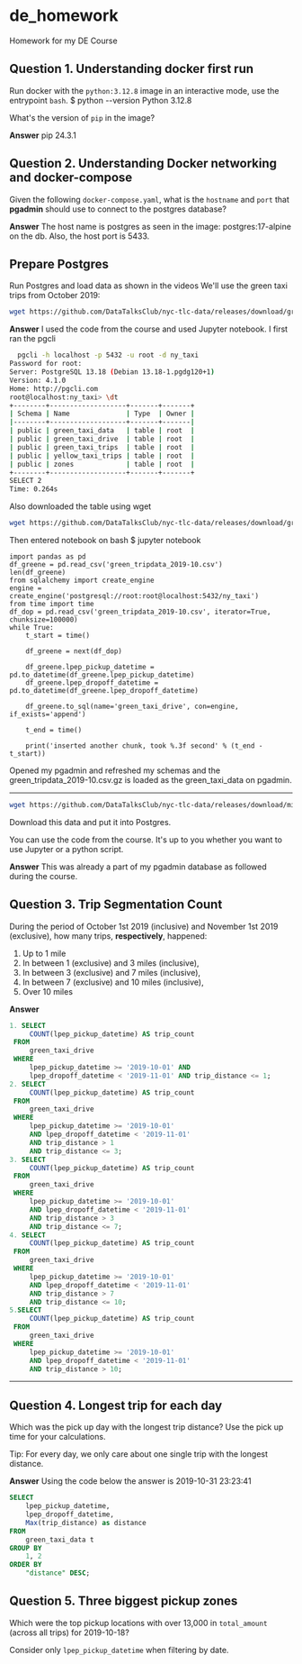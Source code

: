 # de_homework
Homework for my DE Course

## Question 1. Understanding docker first run 

Run docker with the `python:3.12.8` image in an interactive mode, use the entrypoint `bash`.
$ python --version
Python 3.12.8

What's the version of `pip` in the image?

**Answer**
pip                       24.3.1



## Question 2. Understanding Docker networking and docker-compose

Given the following `docker-compose.yaml`, what is the `hostname` and `port` that **pgadmin** should use to connect to the postgres database?

**Answer**
The host name is postgres as seen in the image: postgres:17-alpine on the db. Also, the host port is 5433.



##  Prepare Postgres

Run Postgres and load data as shown in the videos
We'll use the green taxi trips from October 2019:

```bash
wget https://github.com/DataTalksClub/nyc-tlc-data/releases/download/green/green_tripdata_2019-10.csv.gz
```

**Answer**
I used the code from the course and used Jupyter notebook.
I first ran the pgcli 

```bash
  pgcli -h localhost -p 5432 -u root -d ny_taxi
Password for root:
Server: PostgreSQL 13.18 (Debian 13.18-1.pgdg120+1)
Version: 4.1.0
Home: http://pgcli.com
root@localhost:ny_taxi> \dt
+--------+-------------------+-------+-------+
| Schema | Name              | Type  | Owner |
|--------+-------------------+-------+-------|
| public | green_taxi_data   | table | root  |
| public | green_taxi_drive  | table | root  |
| public | green_taxi_trips  | table | root  |
| public | yellow_taxi_trips | table | root  |
| public | zones             | table | root  |
+--------+-------------------+-------+-------+
SELECT 2
Time: 0.264s
```
Also downloaded the table using wget
```bash
wget https://github.com/DataTalksClub/nyc-tlc-data/releases/download/green/green_tripdata_2019-10.csv.gz
```
Then entered notebook on bash $ jupyter notebook
```jupyter
import pandas as pd
df_greene = pd.read_csv('green_tripdata_2019-10.csv')
len(df_greene)
from sqlalchemy import create_engine
engine = create_engine('postgresql://root:root@localhost:5432/ny_taxi')
from time import time
df_dop = pd.read_csv('green_tripdata_2019-10.csv', iterator=True, chunksize=100000)
while True: 
    t_start = time()

    df_greene = next(df_dop)

    df_greene.lpep_pickup_datetime = pd.to_datetime(df_greene.lpep_pickup_datetime)
    df_greene.lpep_dropoff_datetime = pd.to_datetime(df_greene.lpep_dropoff_datetime)
    
    df_greene.to_sql(name='green_taxi_drive', con=engine, if_exists='append')

    t_end = time()

    print('inserted another chunk, took %.3f second' % (t_end - t_start))
```
Opened my pgadmin and refreshed my schemas and the green_tripdata_2019-10.csv.gz is loaded as the green_taxi_data on pgadmin.

--------------------------------------------------------------------------------------------
```bash
wget https://github.com/DataTalksClub/nyc-tlc-data/releases/download/misc/taxi_zone_lookup.csv
```

Download this data and put it into Postgres.

You can use the code from the course. It's up to you whether
you want to use Jupyter or a python script.

**Answer**
This was already a part of my pgadmin database as followed during the course.


## Question 3. Trip Segmentation Count

During the period of October 1st 2019 (inclusive) and November 1st 2019 (exclusive), how many trips, **respectively**, happened:
1. Up to 1 mile
2. In between 1 (exclusive) and 3 miles (inclusive),
3. In between 3 (exclusive) and 7 miles (inclusive),
4. In between 7 (exclusive) and 10 miles (inclusive),
5. Over 10 miles

**Answer**
```SQL
1. SELECT
     COUNT(lpep_pickup_datetime) AS trip_count
 FROM
     green_taxi_drive
 WHERE
     lpep_pickup_datetime >= '2019-10-01' AND
     lpep_dropoff_datetime < '2019-11-01' AND trip_distance <= 1;
2. SELECT
     COUNT(lpep_pickup_datetime) AS trip_count
 FROM
     green_taxi_drive
 WHERE
     lpep_pickup_datetime >= '2019-10-01' 
	 AND lpep_dropoff_datetime < '2019-11-01' 
	 AND trip_distance > 1
	 AND trip_distance <= 3;
3. SELECT
     COUNT(lpep_pickup_datetime) AS trip_count
 FROM
     green_taxi_drive
 WHERE
     lpep_pickup_datetime >= '2019-10-01' 
	 AND lpep_dropoff_datetime < '2019-11-01' 
	 AND trip_distance > 3
	 AND trip_distance <= 7;
4. SELECT
     COUNT(lpep_pickup_datetime) AS trip_count
 FROM
     green_taxi_drive
 WHERE
     lpep_pickup_datetime >= '2019-10-01' 
	 AND lpep_dropoff_datetime < '2019-11-01' 
	 AND trip_distance > 7
	 AND trip_distance <= 10;
5.SELECT
     COUNT(lpep_pickup_datetime) AS trip_count
 FROM
     green_taxi_drive
 WHERE
     lpep_pickup_datetime >= '2019-10-01' 
	 AND lpep_dropoff_datetime < '2019-11-01' 
	 AND trip_distance > 10;
```
-----------
## Question 4. Longest trip for each day

Which was the pick up day with the longest trip distance?
Use the pick up time for your calculations.

Tip: For every day, we only care about one single trip with the longest distance. 

**Answer**
Using the code below the answer is 2019-10-31 23:23:41
```SQL
SELECT
	lpep_pickup_datetime,
	lpep_dropoff_datetime,
	Max(trip_distance) as distance
FROM
	green_taxi_data t
GROUP BY
	1, 2
ORDER BY
	"distance" DESC;
```

## Question 5. Three biggest pickup zones

Which were the top pickup locations with over 13,000 in
`total_amount` (across all trips) for 2019-10-18?

Consider only `lpep_pickup_datetime` when filtering by date.






